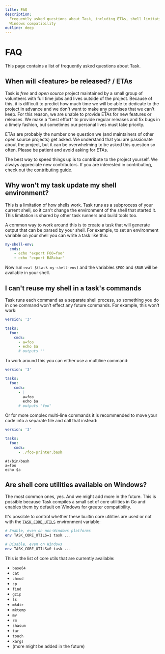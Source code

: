 ```yaml
---
title: FAQ
description:
  Frequently asked questions about Task, including ETAs, shell limitations, and
  Windows compatibility
outline: deep
---
```


# FAQ

This page contains a list of frequently asked questions about Task.

## When will \<feature\> be released? / ETAs

Task is _free_ and _open source_ project maintained by a small group of
volunteers with full time jobs and lives outside of the project. Because of
this, it is difficult to predict how much time we will be able to dedicate to
the project in advance and we don't want to make any promises that we can't
keep. For this reason, we are unable to provide ETAs for new features or
releases. We make a "best effort" to provide regular releases and fix bugs in a
timely fashion, but sometimes our personal lives must take priority.

ETAs are probably the number one question we (and maintainers of other open
source projects) get asked. We understand that you are passionate about the
project, but it can be overwhelming to be asked this question so often. Please
be patient and avoid asking for ETAs.

The best way to speed things up is to contribute to the project yourself. We
always appreciate new contributors. If you are interested in contributing, check
out the [contributing guide](./contributing.md).

## Why won't my task update my shell environment?

This is a limitation of how shells work. Task runs as a subprocess of your
current shell, so it can't change the environment of the shell that started it.
This limitation is shared by other task runners and build tools too.

A common way to work around this is to create a task that will generate output
that can be parsed by your shell. For example, to set an environment variable on
your shell you can write a task like this:

```yaml
my-shell-env:
  cmds:
    - echo "export FOO=foo"
    - echo "export BAR=bar"
```

Now run `eval $(task my-shell-env)` and the variables `$FOO` and `$BAR` will be
available in your shell.

## I can't reuse my shell in a task's commands

Task runs each command as a separate shell process, so something you do in one
command won't effect any future commands. For example, this won't work:

```yaml
version: '3'

tasks:
  foo:
    cmds:
      - a=foo
      - echo $a
      # outputs ""
```

To work around this you can either use a multiline command:

```yaml
version: '3'

tasks:
  foo:
    cmds:
      - |
        a=foo
        echo $a
      # outputs "foo"
```

Or for more complex multi-line commands it is recommended to move your code into
a separate file and call that instead:

```yaml
version: '3'

tasks:
  foo:
    cmds:
      - ./foo-printer.bash
```

```shell
#!/bin/bash
a=foo
echo $a
```

## Are shell core utilities available on Windows?

The most common ones, yes. And we might add more in the future.
This is possible because Task compiles a small set of core utilities in Go and
enables them by default on Windows for greater compatibility.

It's possible to control whether these builtin core utilities are used or not
with the [`TASK_CORE_UTILS`](/docs/reference/environment#task-core-utils)
environment variable:

```bash
# Enable, even on non-Windows platforms
env TASK_CORE_UTILS=1 task ...

# Disable, even on Windows
env TASK_CORE_UTILS=0 task ...
```

This is the list of core utils that are currently available:

* `base64`
* `cat`
* `chmod`
* `cp`
* `find`
* `gzip`
* `ls`
* `mkdir`
* `mktemp`
* `mv`
* `rm`
* `shasum`
* `tar`
* `touch`
* `xargs`
* (more might be added in the future)
